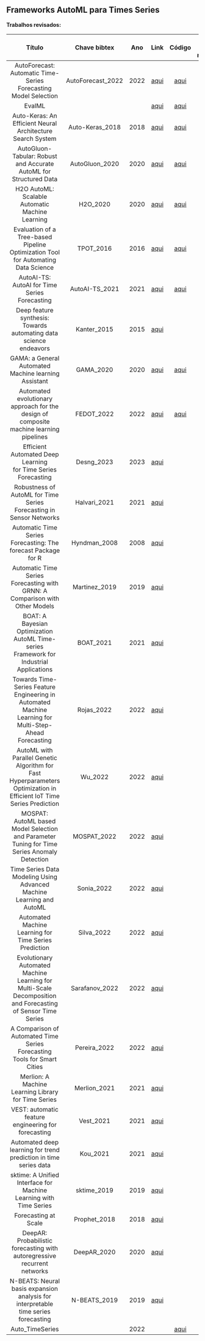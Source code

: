 ## Frameworks AutoML para Times Series

**Trabalhos revisados:**


| Título | Chave bibtex | Ano | Link | Código | Página do resumo |
|:------:|:-------:|:---:|:----:|:----------------:|:----------------:|
|AutoForecast: Automatic Time-Series Forecasting Model Selection|AutoForecast_2022|2022|[aqui](https://dl.acm.org/doi/10.1145/3511808.3557241)|[aqui](https://drive.google.com/drive/folders/1K1w1Ida5Cr15b5Fhidax-i-fNpWZjvet)||
|EvalML|||[aqui](https://dl.acm.org/doi/10.1145/3511808.3557241)|[aqui](https://github.com/alteryx/evalml)||
|Auto-Keras: An Efficient Neural Architecture Search System|Auto-Keras_2018|2018|[aqui](https://arxiv.org/abs/1806.10282)|[aqui](https://github.com/keras-team/autokeras)||
|AutoGluon-Tabular: Robust and Accurate AutoML for Structured Data|AutoGluon_2020|2020|[aqui](https://arxiv.org/abs/2003.06505)|[aqui](https://github.com/awslabs/autogluon)||
|H2O AutoML: Scalable Automatic Machine Learning|H2O_2020|2020|[aqui](https://www.automl.org/wp-content/uploads/2020/07/AutoML_2020_paper_61.pdf)|[aqui](https://docs.h2o.ai/h2o/latest-stable/h2o-docs/automl.html)||
|Evaluation of a Tree-based Pipeline Optimization Tool for Automating Data Science|TPOT_2016|2016|[aqui](https://dl.acm.org/doi/10.1145/2908812.2908918)|[aqui](https://epistasislab.github.io/tpot/)||
|AutoAI-TS: AutoAI for Time Series Forecasting|AutoAI-TS_2021|2021|[aqui](https://arxiv.org/abs/2102.12347)|[aqui]([https://arxiv.org/abs/2102.12347](https://pypi.org/project/autoai-ts-libs/))|C2/03|
|Deep feature synthesis: Towards automating data science endeavors|Kanter_2015|2015|[aqui](https://ieeexplore.ieee.org/document/7344858)|||
|GAMA: a General Automated Machine learning Assistant|GAMA_2020|2020|[aqui](https://arxiv.org/abs/2007.04911)|[aqui](https://github.com/openml-labs/gama)||
|Automated evolutionary approach for the design of composite machine learning pipelines|FEDOT_2022|2022|[aqui](https://arxiv.org/abs/2106.15397)|[aqui](https://github.com/aimclub/FEDOT)||
|Efficient Automated Deep Learning for Time Series Forecasting|Desng_2023|2023|[aqui](https://link.springer.com/chapter/10.1007/978-3-031-26409-2_40)|||
|Robustness of AutoML for Time Series Forecasting in Sensor Networks|Halvari_2021|2021|[aqui](https://ieeexplore.ieee.org/abstract/document/9472199)|||
|Automatic Time Series Forecasting: The forecast Package for R|Hyndman_2008|2008|[aqui](https://rjournal.github.io/archive/2021/RJ-2021-101/RJ-2021-101.pdf)|||
|Automatic Time Series Forecasting with GRNN: A Comparison with Other Models|Martinez_2019|2019|[aqui](https://link.springer.com/chapter/10.1007/978-3-030-20521-8_17)|||
|BOAT: A Bayesian Optimization AutoML Time-series Framework for Industrial Applications|BOAT_2021|2021|[aqui](https://ieeexplore.ieee.org/abstract/document/9564105)|||
|Towards Time-Series Feature Engineering in Automated Machine Learning for Multi-Step-Ahead Forecasting|Rojas_2022|2022|[aqui](https://www.mdpi.com/2673-4591/18/1/17)|||
|AutoML with Parallel Genetic Algorithm for Fast Hyperparameters Optimization in Efficient IoT Time Series Prediction|Wu_2022|2022|[aqui](https://ieeexplore.ieee.org/abstract/document/9996560)|||
|MOSPAT: AutoML based Model Selection and Parameter Tuning for Time Series Anomaly Detection|MOSPAT_2022|2022|[aqui](https://arxiv.org/abs/2205.11755)|||
|Time Series Data Modeling Using Advanced Machine Learning and AutoML|Sonia_2022|2022|[aqui](https://www.mdpi.com/2071-1050/14/22/15292)|||
|Automated Machine Learning for Time Series Prediction|Silva_2022|2022|[aqui](https://ieeexplore.ieee.org/abstract/document/9870305)|||
|Evolutionary Automated Machine Learning for Multi-Scale Decomposition and Forecasting of Sensor Time Series|Sarafanov_2022|2022|[aqui](https://ieeexplore.ieee.org/abstract/document/9870347)|||
|A Comparison of Automated Time Series Forecasting Tools for Smart Cities|Pereira_2022|2022|[aqui](https://link.springer.com/chapter/10.1007/978-3-031-16474-3_45)|||
|Merlion: A Machine Learning Library for Time Series|Merlion_2021|2021|[aqui](https://arxiv.org/abs/2109.09265)|||
|VEST: automatic feature engineering for forecasting|Vest_2021|2021|[aqui](https://link.springer.com/article/10.1007/s10994-021-05959-y)|||
|Automated deep learning for trend prediction in time series data|Kou_2021|2021|[aqui](https://ieeexplore.ieee.org/abstract/document/9626910)|||
|sktime: A Unified Interface for Machine Learning with Time Series|sktime_2019|2019|[aqui](https://arxiv.org/abs/1909.07872)|||
|Forecasting at Scale|Prophet_2018|2018|[aqui](https://www.tandfonline.com/doi/abs/10.1080/00031305.2017.1380080)|||
|DeepAR: Probabilistic forecasting with autoregressive recurrent networks|DeepAR_2020|2020|[aqui](https://www.sciencedirect.com/science/article/pii/S0169207019301888)|||
|N-BEATS: Neural basis expansion analysis for interpretable time series forecasting|N-BEATS_2019|2019|[aqui](https://arxiv.org/abs/1905.10437)|||
|Auto_TimeSeries||2022||[aqui](https://github.com/AutoViML/Auto_TS)||
